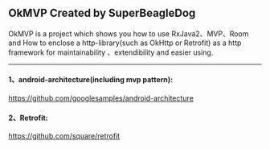 ## OkMVP Created by SuperBeagleDog
 
OkMVP is a project which shows you how to use RxJava2、MVP、Room and How to enclose a http-library(such as OkHttp or Retrofit) as a http framework for maintainability 、extendibility and easier using.

---

#### 1、android-architecture(including mvp pattern):
https://github.com/googlesamples/android-architecture
#### 2、Retrofit:
https://github.com/square/retrofit
